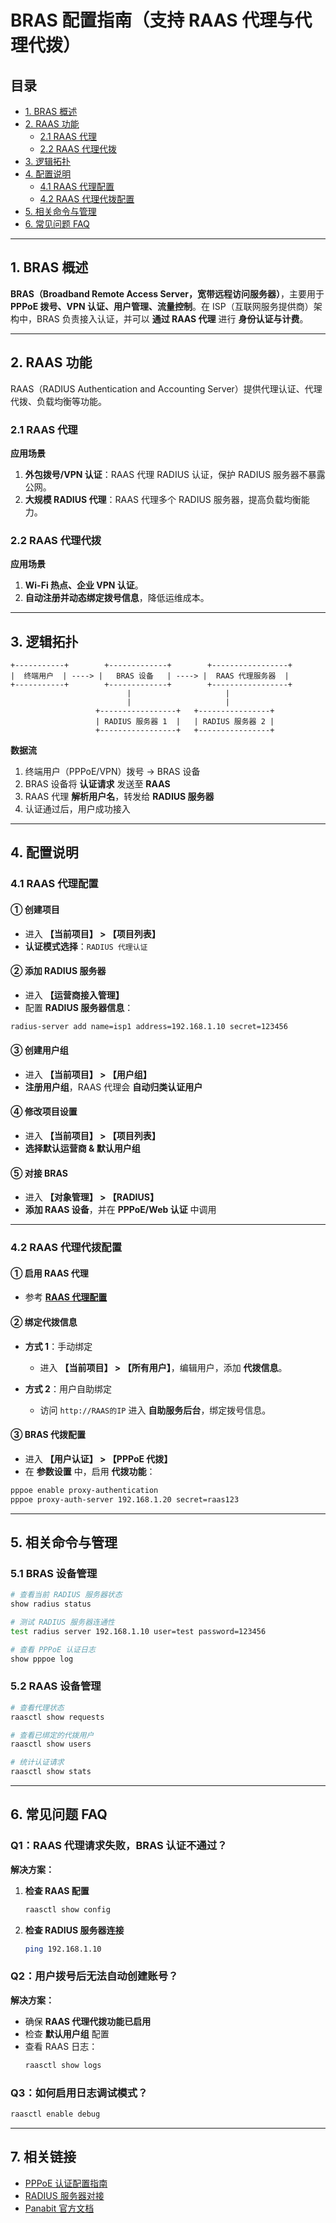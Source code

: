 # BRAS 配置指南（支持 RAAS 代理与代理代拨）

## 目录
- [1. BRAS 概述](#1-bras-概述)
- [2. RAAS 功能](#2-raas-功能)
  - [2.1 RAAS 代理](#21-raas-代理)
  - [2.2 RAAS 代理代拨](#22-raas-代理代拨)
- [3. 逻辑拓扑](#3-逻辑拓扑)
- [4. 配置说明](#4-配置说明)
  - [4.1 RAAS 代理配置](#41-raas-代理配置)
  - [4.2 RAAS 代理代拨配置](#42-raas-代理代拨配置)
- [5. 相关命令与管理](#5-相关命令与管理)
- [6. 常见问题 FAQ](#6-常见问题-faq)

---

## 1. BRAS 概述

**BRAS（Broadband Remote Access Server，宽带远程访问服务器）**，主要用于 **PPPoE 拨号、VPN 认证、用户管理、流量控制**。在 ISP（互联网服务提供商）架构中，BRAS 负责接入认证，并可以 **通过 RAAS 代理** 进行 **身份认证与计费**。

---

## 2. RAAS 功能

RAAS（RADIUS Authentication and Accounting Server）提供代理认证、代理代拨、负载均衡等功能。

### 2.1 RAAS 代理
**应用场景**
1. **外包拨号/VPN 认证**：RAAS 代理 RADIUS 认证，保护 RADIUS 服务器不暴露公网。
2. **大规模 RADIUS 代理**：RAAS 代理多个 RADIUS 服务器，提高负载均衡能力。

### 2.2 RAAS 代理代拨
**应用场景**
1. **Wi-Fi 热点、企业 VPN 认证**。
2. **自动注册并动态绑定拨号信息**，降低运维成本。

---

## 3. 逻辑拓扑

```
+-----------+        +-------------+        +-----------------+
|  终端用户  | ----> |   BRAS 设备   | ----> |  RAAS 代理服务器  |
+-----------+        +-------------+        +-----------------+
                          |                     |
                          |                     |
                   +-----------------+   +----------------+
                   | RADIUS 服务器 1  |   | RADIUS 服务器 2 |
                   +-----------------+   +----------------+
```

**数据流**
1. 终端用户（PPPoE/VPN）拨号 → BRAS 设备
2. BRAS 设备将 **认证请求** 发送至 **RAAS**
3. RAAS 代理 **解析用户名**，转发给 **RADIUS 服务器**
4. 认证通过后，用户成功接入

---

## 4. 配置说明

### 4.1 RAAS 代理配置

#### ① 创建项目
- 进入 **【当前项目】 > 【项目列表】**
- **认证模式选择**：`RADIUS 代理认证`

#### ② 添加 RADIUS 服务器
- 进入 **【运营商接入管理】**  
- 配置 **RADIUS 服务器信息**：
```sh
radius-server add name=isp1 address=192.168.1.10 secret=123456
```

#### ③ 创建用户组
- 进入 **【当前项目】 > 【用户组】**
- **注册用户组**，RAAS 代理会 **自动归类认证用户**

#### ④ 修改项目设置
- 进入 **【当前项目】 > 【项目列表】**
- **选择默认运营商 & 默认用户组**

#### ⑤ 对接 BRAS
- 进入 **【对象管理】 > 【RADIUS】**
- **添加 RAAS 设备**，并在 **PPPoE/Web 认证** 中调用

---

### 4.2 RAAS 代理代拨配置

#### ① 启用 RAAS 代理
- 参考 **[RAAS 代理配置](#41-raas-代理配置)**

#### ② 绑定代拨信息
- **方式 1**：手动绑定  
  - 进入 **【当前项目】 > 【所有用户】**，编辑用户，添加 **代拨信息**。
  
- **方式 2**：用户自助绑定  
  - 访问 `http://RAAS的IP` 进入 **自助服务后台**，绑定拨号信息。

#### ③ BRAS 代拨配置
- 进入 **【用户认证】 > 【PPPoE 代拨】**
- 在 **参数设置** 中，启用 **代拨功能**：
```sh
pppoe enable proxy-authentication
pppoe proxy-auth-server 192.168.1.20 secret=raas123
```

---

## 5. 相关命令与管理

### 5.1 BRAS 设备管理

```sh
# 查看当前 RADIUS 服务器状态
show radius status

# 测试 RADIUS 服务器连通性
test radius server 192.168.1.10 user=test password=123456

# 查看 PPPoE 认证日志
show pppoe log
```

### 5.2 RAAS 设备管理

```sh
# 查看代理状态
raasctl show requests

# 查看已绑定的代拨用户
raasctl show users

# 统计认证请求
raasctl show stats
```

---

## 6. 常见问题 FAQ

### **Q1：RAAS 代理请求失败，BRAS 认证不通过？**
**解决方案：**
1. **检查 RAAS 配置**  
   ```sh
   raasctl show config
   ```
2. **检查 RADIUS 服务器连接**  
   ```sh
   ping 192.168.1.10
   ```

### **Q2：用户拨号后无法自动创建账号？**
**解决方案：**
- 确保 **RAAS 代理代拨功能已启用**
- 检查 **默认用户组** 配置
- 查看 RAAS 日志：
  ```sh
  raasctl show logs
  ```

### **Q3：如何启用日志调试模式？**
```sh
raasctl enable debug
```

---

## 7. 相关链接
- [PPPoE 认证配置指南](#)
- [RADIUS 服务器对接](#)
- [Panabit 官方文档](https://www.panabit.com/)
